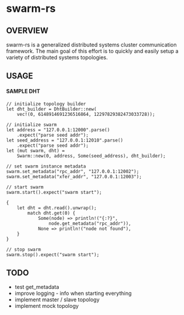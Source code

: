 # swarm-rs
## OVERVIEW
swarm-rs is a generalized distributed systems cluster communication framework. The main goal of this effort is to quickly and easily setup a variety of distributed systems topologies.

## USAGE
#### SAMPLE DHT
	// initialize topology builder
    let dht_builder = DhtBuilder::new(
        vec!(0, 6148914691236516864, 12297829382473033728));

	// initialize swarm
    let address = "127.0.0.1:12000".parse()
        .expect("parse seed addr");
    let seed_address = "127.0.0.1:12010".parse()
        .expect("parse seed addr");
    let (mut swarm, dht) =
        Swarm::new(0, address, Some(seed_address), dht_builder);

    // set swarm instance metadata
    swarm.set_metadata("rpc_addr", "127.0.0.1:12002");
    swarm.set_metadata("xfer_addr", "127.0.0.1:12003");

	// start swarm
	swarm.start().expect("swarm start");

	{
	    let dht = dht.read().unwrap();
            match dht.get(0) {
                Some(node) => println!("{:?}",
                    node.get_metadata("rpc_addr")),
                None => println!("node not found"),
	    }
	}

	// stop swarm
	swarm.stop().expect("swarm start");

## TODO
- test get_metadata
- improve logging - info when starting everything
- implement master / slave topology
- implement mock topology
